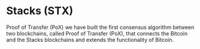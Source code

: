 # Stacks (STX)

Proof of Transfer (PoX)
we have built the first consensus algorithm between two blockchains, called Proof of Transfer (PoX), that connects the Bitcoin and the Stacks blockchains and extends the functionality of Bitcoin.
